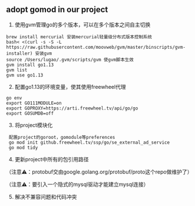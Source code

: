 ## adopt gomod in our project

1. 使用gvm管理go的多个版本，可以在多个版本之间自主切换

```shell
brew install mercurial 安装mercurial轻量级分布式版本控制系统
bash< <(curl -s -S -L https://raw.githubusercontent.com/moovweb/gvm/master/binscripts/gvm-installer) 安装gvm
source /Users/lugao/.gvm/scripts/gvm 使gvm脚本生效
gvm install go1.13
gvm list
gvm use go1.13
```

2. 配置go1.13的环境变量，使其使用freewheel代理

```shell
go env
export GO111MODULE=on
export GOPROXY=https://arti.freewheel.tv/api/go/go
export GOSUMDB=off
```

3. 将project模块化

```shell
 配置project的goroot，gomodule等preferences
 go mod init github.freewheel.tv/ssp/go/se_external_ad_service
 go mod tidy
```

4. 更新project中所有的包引用路径

（注意⚠️：protobuf交由google.golang.org/protobuf/proto这个repo做维护了）

（注意⚠️：要引入一个隐式的mysql驱动才能建立mysql连接）

5. 解决不兼容问题和代码冲突

